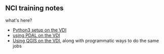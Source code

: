 ---
---

## NCI training notes

what's here?

- [Python3 setup on the VDI](./python3setup)
- [using PDAL on the VDI](./pdal)
- [Using QGIS on the VDI](./QGIS), along with programmatic ways to do the same jobs
